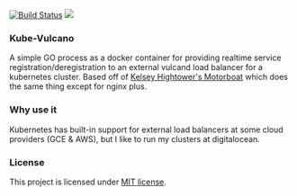[![Build Status](https://travis-ci.org/RutledgePaulV/kube-vulcano.svg)](https://travis-ci.org/RutledgePaulV/kube-vulcano)
[![](https://badge.imagelayers.io/rutledgepaulv/kube-vulcano:latest.svg)](https://imagelayers.io/?images=rutledgepaulv/kube-vulcano:latest 'Get your own badge on imagelayers.io')

### Kube-Vulcano

A simple GO process as a docker container for providing realtime service registration/deregistration to an external 
vulcand load balancer for a kubernetes cluster. Based off of 
[Kelsey Hightower's Motorboat](https://github.com/kelseyhightower/motorboat) which does the same thing except for 
nginx plus.


### Why use it
Kubernetes has built-in support for external load balancers at some cloud providers (GCE & AWS), but I like to run
my clusters at digitalocean.


### License
This project is licensed under [MIT license](http://opensource.org/licenses/MIT).


